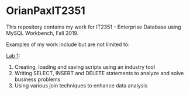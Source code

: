 # OrianPaxIT2351
This repository contains my work for IT2351 - Enterprise Database using MySQL Workbench, Fall 2019.

Examples of my work include but are not limited to:

[Lab 1](https://github.com/stomp3c/OrianPaxIT2351/tree/master/Lab1):
    <ol>
      <li>Creating, loading and saving scripts using an industry tool</li>
      <li>Writing SELECT, INSERT and DELETE statements to analyze and solve business problems</li>
      <li>Using various join techniques to enhance data analysis</li>
    </ol>
